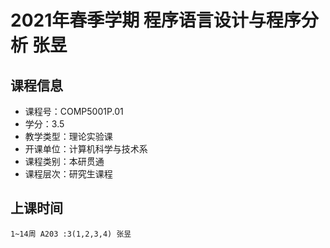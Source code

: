 # 2021年春季学期 程序语言设计与程序分析 张昱






## 课程信息

- 课程号：COMP5001P.01
- 学分：3.5
- 教学类型：理论实验课
- 开课单位：计算机科学与技术系
- 课程类别：本研贯通
- 课程层次：研究生课程

## 上课时间

```
1~14周 A203 :3(1,2,3,4) 张昱
```

